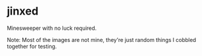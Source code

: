 jinxed
======

Minesweeper with no luck required.

Note: Most of the images are not mine, they're just random things I cobbled together for testing.
